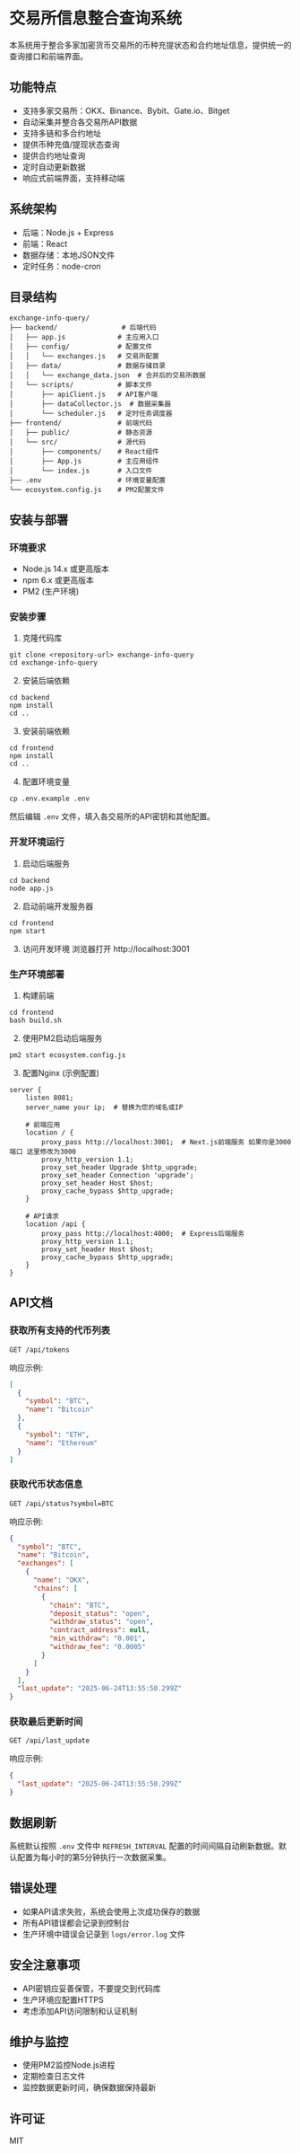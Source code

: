 # 交易所信息整合查询系统

本系统用于整合多家加密货币交易所的币种充提状态和合约地址信息，提供统一的查询接口和前端界面。

## 功能特点

- 支持多家交易所：OKX、Binance、Bybit、Gate.io、Bitget
- 自动采集并整合各交易所API数据
- 支持多链和多合约地址
- 提供币种充值/提现状态查询
- 提供合约地址查询
- 定时自动更新数据
- 响应式前端界面，支持移动端

## 系统架构

- 后端：Node.js + Express
- 前端：React
- 数据存储：本地JSON文件
- 定时任务：node-cron

## 目录结构

```
exchange-info-query/
├── backend/                # 后端代码
│   ├── app.js             # 主应用入口
│   ├── config/            # 配置文件
│   │   └── exchanges.js   # 交易所配置
│   ├── data/              # 数据存储目录
│   │   └── exchange_data.json  # 合并后的交易所数据
│   └── scripts/           # 脚本文件
│       ├── apiClient.js   # API客户端
│       ├── dataCollector.js  # 数据采集器
│       └── scheduler.js   # 定时任务调度器
├── frontend/              # 前端代码
│   ├── public/            # 静态资源
│   └── src/               # 源代码
│       ├── components/    # React组件
│       ├── App.js         # 主应用组件
│       └── index.js       # 入口文件
├── .env                   # 环境变量配置
└── ecosystem.config.js    # PM2配置文件
```

## 安装与部署

### 环境要求

- Node.js 14.x 或更高版本
- npm 6.x 或更高版本
- PM2 (生产环境)

### 安装步骤

1. 克隆代码库
```
git clone <repository-url> exchange-info-query
cd exchange-info-query
```

2. 安装后端依赖
```
cd backend
npm install
cd ..
```

3. 安装前端依赖
```
cd frontend
npm install
cd ..
```

4. 配置环境变量
```
cp .env.example .env
```
然后编辑 `.env` 文件，填入各交易所的API密钥和其他配置。

### 开发环境运行

1. 启动后端服务
```
cd backend
node app.js
```

2. 启动前端开发服务器
```
cd frontend
npm start
```

3. 访问开发环境
浏览器打开 http://localhost:3001

### 生产环境部署

1. 构建前端
```
cd frontend
bash build.sh
```

2. 使用PM2启动后端服务
```
pm2 start ecosystem.config.js
```

3. 配置Nginx (示例配置)
```nginx
server {
    listen 8081;
    server_name your ip;  # 替换为您的域名或IP

    # 前端应用
    location / {
        proxy_pass http://localhost:3001;  # Next.js前端服务 如果你是3000端口 这里修改为3000
        proxy_http_version 1.1;
        proxy_set_header Upgrade $http_upgrade;
        proxy_set_header Connection 'upgrade';
        proxy_set_header Host $host;
        proxy_cache_bypass $http_upgrade;
    }

    # API请求
    location /api {
        proxy_pass http://localhost:4000;  # Express后端服务
        proxy_http_version 1.1;
        proxy_set_header Host $host;
        proxy_cache_bypass $http_upgrade;
    }
}
```

## API文档

### 获取所有支持的代币列表

```
GET /api/tokens
```

响应示例:
```json
[
  {
    "symbol": "BTC",
    "name": "Bitcoin"
  },
  {
    "symbol": "ETH",
    "name": "Ethereum"
  }
]
```

### 获取代币状态信息

```
GET /api/status?symbol=BTC
```

响应示例:
```json
{
  "symbol": "BTC",
  "name": "Bitcoin",
  "exchanges": [
    {
      "name": "OKX",
      "chains": [
        {
          "chain": "BTC",
          "deposit_status": "open",
          "withdraw_status": "open",
          "contract_address": null,
          "min_withdraw": "0.001",
          "withdraw_fee": "0.0005"
        }
      ]
    }
  ],
  "last_update": "2025-06-24T13:55:50.299Z"
}
```

### 获取最后更新时间

```
GET /api/last_update
```

响应示例:
```json
{
  "last_update": "2025-06-24T13:55:50.299Z"
}
```

## 数据刷新

系统默认按照 `.env` 文件中 `REFRESH_INTERVAL` 配置的时间间隔自动刷新数据。默认配置为每小时的第5分钟执行一次数据采集。

## 错误处理

- 如果API请求失败，系统会使用上次成功保存的数据
- 所有API错误都会记录到控制台
- 生产环境中错误会记录到 `logs/error.log` 文件

## 安全注意事项

- API密钥应妥善保管，不要提交到代码库
- 生产环境应配置HTTPS
- 考虑添加API访问限制和认证机制

## 维护与监控

- 使用PM2监控Node.js进程
- 定期检查日志文件
- 监控数据更新时间，确保数据保持最新

## 许可证

MIT
